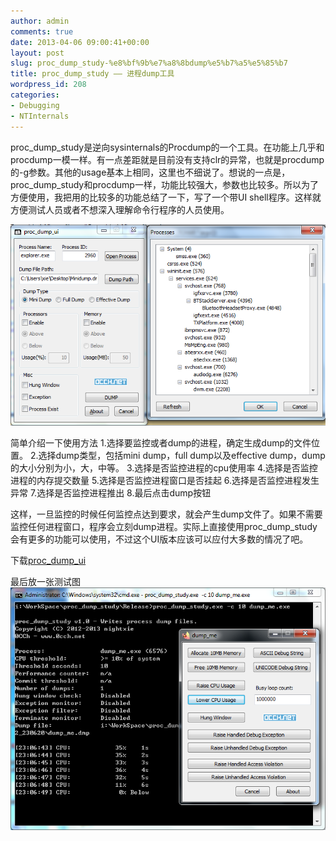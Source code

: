 ```yaml
---
author: admin
comments: true
date: 2013-04-06 09:00:41+00:00
layout: post
slug: proc_dump_study-%e8%bf%9b%e7%a8%8bdump%e5%b7%a5%e5%85%b7
title: proc_dump_study —— 进程dump工具
wordpress_id: 208
categories:
- Debugging
- NTInternals
---
```


proc_dump_study是逆向sysinternals的Procdump的一个工具。在功能上几乎和procdump一模一样。有一点差距就是目前没有支持clr的异常，也就是procdump的-g参数。其他的usage基本上相同，这里也不细说了。想说的一点是，proc_dump_study和procdump一样，功能比较强大，参数也比较多。所以为了方便使用，我把用的比较多的功能总结了一下，写了一个带UI shell程序。这样就方便测试人员或者不想深入理解命令行程序的人员使用。

[![20130404013936](/uploads/2013/04/20130404013936.png)](/uploads/2013/04/20130404013936.png)



简单介绍一下使用方法
1.选择要监控或者dump的进程，确定生成dump的文件位置。
2.选择dump类型，包括mini dump，full dump以及effective dump，dump的大小分别为小，大，中等。
3.选择是否监控进程的cpu使用率
4.选择是否监控进程的内存提交数量
5.选择是否监控进程窗口是否挂起
6.选择是否监控进程发生异常
7.选择是否监控进程推出
8.最后点击dump按钮

这样，一旦监控的时候任何监控点达到要求，就会产生dump文件了。如果不需要监控任何进程窗口，程序会立刻dump进程。实际上直接使用proc_dump_study会有更多的功能可以使用，不过这个UI版本应该可以应付大多数的情况了吧。

下载[proc_dump_ui](/uploads/2013/04/proc_dump_ui.zip)

最后放一张测试图
[![20130402230714](/uploads/2013/04/20130402230714.png)](/uploads/2013/04/20130402230714.png)
